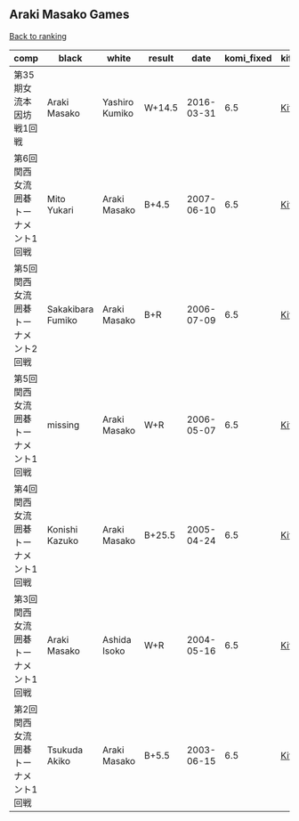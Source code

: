 ## Araki Masako Games

[Back to ranking](../../index.md)




| **comp** | **black** | **white** | **result** | **date** | **komi_fixed** | **kifu** | 
| --- | --- | --- | --- | --- | --- | --- |
| 第35期女流本因坊戦1回戦 | Araki Masako | Yashiro Kumiko | W+14.5 | 2016-03-31 | 6.5 | [Kifu](https://kifudepot.net/kifucontents.php?id=FLnwSu2lNKwXOelknMANgA%3D%3D) | 
| 第6回関西女流囲碁トーナメント1回戦 | Mito Yukari | Araki Masako | B+4.5 | 2007-06-10 | 6.5 | [Kifu](https://kifudepot.net/kifucontents.php?id=0%2BsgzFg%2FPrLd7DBu1VbIwg%3D%3D) | 
| 第5回関西女流囲碁トーナメント2回戦 | Sakakibara Fumiko | Araki Masako | B+R | 2006-07-09 | 6.5 | [Kifu](https://kifudepot.net/kifucontents.php?id=wQTt5C7nX4sa5yrjVnuOiA%3D%3D) | 
| 第5回関西女流囲碁トーナメント1回戦 | missing | Araki Masako | W+R | 2006-05-07 | 6.5 | [Kifu](https://kifudepot.net/kifucontents.php?id=mzD151fJejZqpsKjOkq3ww%3D%3D) | 
| 第4回関西女流囲碁トーナメント1回戦 | Konishi Kazuko | Araki Masako | B+25.5 | 2005-04-24 | 6.5 | [Kifu](https://kifudepot.net/kifucontents.php?id=JlrfeYeYKgO0cvIJJCm82Q%3D%3D) | 
| 第3回関西女流囲碁トーナメント1回戦 | Araki Masako | Ashida Isoko | W+R | 2004-05-16 | 6.5 | [Kifu](https://kifudepot.net/kifucontents.php?id=bPD7dBHwqwmNMthg%2B%2Bqqdg%3D%3D) | 
| 第2回関西女流囲碁トーナメント1回戦 | Tsukuda Akiko | Araki Masako | B+5.5 | 2003-06-15 | 6.5 | [Kifu](https://kifudepot.net/kifucontents.php?id=WrgZYEWvLNK%2FoaWWFLrsqA%3D%3D) |




